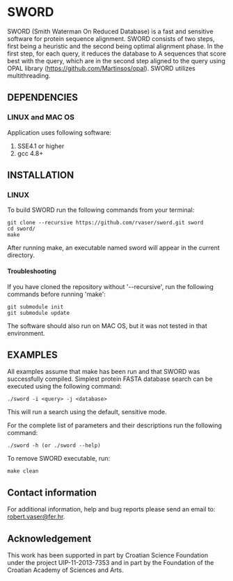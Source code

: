 # SWORD

SWORD (Smith Waterman On Reduced Database) is a fast and sensitive software for protein sequence alignment. SWORD consists of two steps, first being a heuristic and the second being optimal alignment phase. In the first step, for each query, it reduces the database to A sequences that score best with the query, which are in the second step aligned to the query using OPAL library (https://github.com/Martinsos/opal). SWORD utilizes multithreading.

## DEPENDENCIES

### LINUX and MAC OS

Application uses following software:

1. SSE4.1 or higher
2. gcc 4.8+

## INSTALLATION

### LINUX

To build SWORD run the following commands from your terminal:

    git clone --recursive https://github.com/rvaser/sword.git sword
    cd sword/
    make

After running make, an executable named sword will appear in the current directory.

#### Troubleshooting

If you have cloned the repository without '--recursive', run the following commands before running 'make':

    git submodule init
    git submodule update

The software should also run on MAC OS, but it was not tested in that environment.

## EXAMPLES

All examples assume that make has been run and that SWORD was successfully compiled.
Simplest protein FASTA database search can be executed using the following command:

    ./sword -i <query> -j <database>

This will run a search using the default, sensitive mode.

For the complete list of parameters and their descriptions run the following command:

    ./sword -h (or ./sword --help)

To remove SWORD executable, run:

    make clean

## Contact information

For additional information, help and bug reports please send an email to: robert.vaser@fer.hr.

## Acknowledgement

This work has been supported in part by Croatian Science Foundation under the project UIP-11-2013-7353 and in part
by the Foundation of the Croatian Academy of Sciences and Arts.
